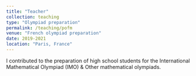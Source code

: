 ```yaml
---
title: "Teacher"
collection: teaching
type: "Olympiad preparation"
permalink: /teaching/pofm
venue: "French olympiad preparation"
date: 2019-2021
location: "Paris, France"
---
```


I contributed to the preparation of high school students for the International Mathematical Olympiad (IMO) & Other mathematical olympiads. 